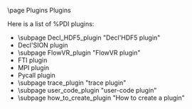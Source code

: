 \page Plugins Plugins

Here is a list of %PDI plugins:
* \subpage Decl_HDF5_plugin "Decl'HDF5 plugin"
* Decl'SION plugin
* \subpage FlowVR_plugin "FlowVR plugin"
* FTI plugin
* MPI plugin
* Pycall plugin
* \subpage trace_plugin "trace plugin"
* \subpage user_code_plugin "user-code plugin"
* \subpage how_to_create_plugin "How to create a plugin"
